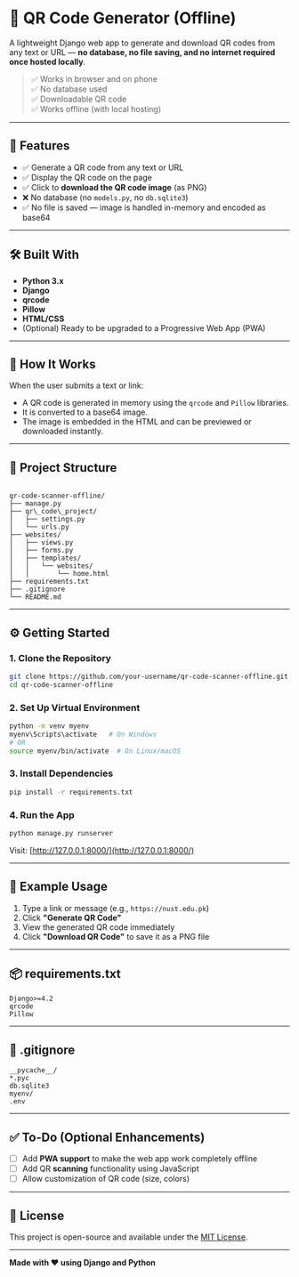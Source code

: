 # 📱 QR Code Generator (Offline)

A lightweight Django web app to generate and download QR codes from any text or URL — **no database, no file saving, and no internet required once hosted locally**.

> ✅ Works in browser and on phone  
> ✅ No database used  
> ✅ Downloadable QR code  
> ✅ Works offline (with local hosting)

---

## 🚀 Features

- ✅ Generate a QR code from any text or URL  
- ✅ Display the QR code on the page  
- ✅ Click to **download the QR code image** (as PNG)  
- ❌ No database (no `models.py`, no `db.sqlite3`)  
- ✅ No file is saved — image is handled in-memory and encoded as base64

---

## 🛠 Built With

- **Python 3.x**
- **Django**
- **qrcode**
- **Pillow**
- **HTML/CSS**
- (Optional) Ready to be upgraded to a Progressive Web App (PWA)

---

## 📄 How It Works

When the user submits a text or link:
- A QR code is generated in memory using the `qrcode` and `Pillow` libraries.
- It is converted to a base64 image.
- The image is embedded in the HTML and can be previewed or downloaded instantly.

---

## 📂 Project Structure

```

qr-code-scanner-offline/
├── manage.py
├── qr\_code\_project/
│   ├── settings.py
│   └── urls.py
├── websites/
│   ├── views.py
│   ├── forms.py
│   ├── templates/
│   │   └── websites/
│   │       └── home.html
├── requirements.txt
├── .gitignore
└── README.md

````

---

## ⚙️ Getting Started

### 1. Clone the Repository

```bash
git clone https://github.com/your-username/qr-code-scanner-offline.git
cd qr-code-scanner-offline
````

### 2. Set Up Virtual Environment

```bash
python -m venv myenv
myenv\Scripts\activate   # On Windows
# OR
source myenv/bin/activate  # On Linux/macOS
```

### 3. Install Dependencies

```bash
pip install -r requirements.txt
```

### 4. Run the App

```bash
python manage.py runserver
```

Visit: [http://127.0.0.1:8000/](http://127.0.0.1:8000/)

---

## 🧾 Example Usage

1. Type a link or message (e.g., `https://nust.edu.pk`)
2. Click **"Generate QR Code"**
3. View the generated QR code immediately
4. Click **"Download QR Code"** to save it as a PNG file

---

## 📦 requirements.txt

```
Django>=4.2
qrcode
Pillow
```

---

## 🧾 .gitignore

```
__pycache__/
*.pyc
db.sqlite3
myenv/
.env
```

---

## ✅ To-Do (Optional Enhancements)

* [ ] Add **PWA support** to make the web app work completely offline
* [ ] Add QR **scanning** functionality using JavaScript
* [ ] Allow customization of QR code (size, colors)

---

## 📄 License

This project is open-source and available under the [MIT License](LICENSE).

---

**Made with ❤️ using Django and Python**

```

